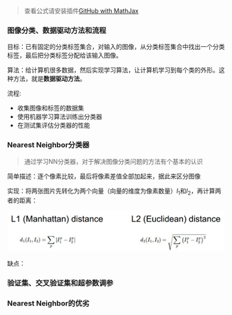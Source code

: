 > 查看公式请安装插件[GitHub with MathJax](https://chrome.google.com/webstore/detail/github-with-mathjax/ioemnmodlmafdkllaclgeombjnmnbima)

### 图像分类、数据驱动方法和流程
目标：已有固定的分类标签集合，对输入的图像，从分类标签集合中找出一个分类标签，最后把分类标签分配给该输入图像。

算法：给计算机很多数据，然后实现学习算法，让计算机学习到每个类的外形。这种方法，就是**数据驱动方法**。

流程:
- 收集图像和标签的数据集
- 使用机器学习算法训练出分类器
- 在测试集评估分类器的性能

### Nearest Neighbor分类器
> 通过学习NN分类器，对于解决图像分类问题的方法有个基本的认识

简单描述：逐个像素比较，最后将像素差值全部加起来，据此来区分图像

实现：将两张图片先转化为两个向量（向量的维度为像素数量）$I_1$和$I_2$，再计算两者的距离：

![我的头像](image/NN距离.png)


缺点：

### 验证集、交叉验证集和超参数调参


### Nearest Neighbor的优劣

